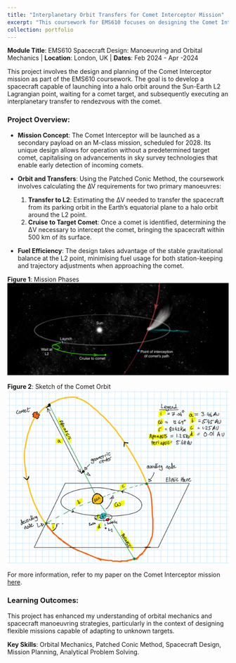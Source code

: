 ```yaml
---
title: "Interplanetary Orbit Transfers for Comet Interceptor Mission"
excerpt: "This coursework for EMS610 focuses on designing the Comet Interceptor mission, utilising the Patched Conic Method for interplanetary orbit transfers and manoeuvres around the Sun-Earth L2 point.<br/><img src='/images/comet_interceptor.png' width='300'>"
collection: portfolio
---
```


**Module Title**: EMS610 Spacecraft Design: Manoeuvring and Orbital Mechanics | **Location**: London, UK | **Dates**: Feb 2024 - Apr -2024

This project involves the design and planning of the Comet Interceptor mission as part of the EMS610 coursework. The goal is to develop a spacecraft capable of launching into a halo orbit around the Sun-Earth L2 Lagrangian point, waiting for a comet target, and subsequently executing an interplanetary transfer to rendezvous with the comet.

### Project Overview:
- **Mission Concept**: The Comet Interceptor will be launched as a secondary payload on an M-class mission, scheduled for 2028. Its unique design allows for operation without a predetermined target comet, capitalising on advancements in sky survey technologies that enable early detection of incoming comets.

- **Orbit and Transfers**: Using the Patched Conic Method, the coursework involves calculating the ∆V requirements for two primary manoeuvres:
  1. **Transfer to L2**: Estimating the ΔV needed to transfer the spacecraft from its parking orbit in the Earth’s equatorial plane to a halo orbit around the L2 point.
  2. **Cruise to Target Comet**: Once a comet is identified, determining the ΔV necessary to intercept the comet, bringing the spacecraft within 500 km of its surface.

- **Fuel Efficiency**: The design takes advantage of the stable gravitational balance at the L2 point, minimising fuel usage for both station-keeping and trajectory adjustments when approaching the comet.

**Figure 1**: Mission Phases 
![Comet Interceptor Mission Overview](/images/comet_interceptor.png)
  
**Figure 2**: Sketch of the Comet Orbit  
![Mission Phases](/images/comet_sketch.png)

For more information, refer to my paper on the Comet Interceptor mission [here](/files/space_report_final.pdf).

### Learning Outcomes:
This project has enhanced my understanding of orbital mechanics and spacecraft manoeuvring strategies, particularly in the context of designing flexible missions capable of adapting to unknown targets.

**Key Skills**: Orbital Mechanics, Patched Conic Method, Spacecraft Design, Mission Planning, Analytical Problem Solving.

